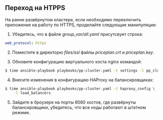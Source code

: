 ## Переход на HTPPS

На ранне развёрнутом кластере, если необходимо переключить приложение на
работу по HTTPS, проделайте следующие манипуляции:

1. Убедитесь, что в файле *group_var/all.yaml* присутсвует строка:

```yaml
web_protocol: https
```

2. Поместите в директорю *files/ssl* файлы *priceplan.crt* и *priceplan.key*.

3. Обновите конфигурацию виртуального хоста nginx командой:

```bash
$ time ansible-playbook playbooks/pp-cluster.yaml -t settings -l pp_cluster
```

4. Внесите изменения в конфигурацию HAProxy на балансировщиках:

```bash
$ time ansible-playbook playbooks/pp-cluster.yaml -t haproxy_config \
	-l load_balancers
```

5. Зайдите в броузере на порты 8080 хостов, где развёрнуты балансировщики,
убедитесь, что все ноды работают в штатном режиме.
